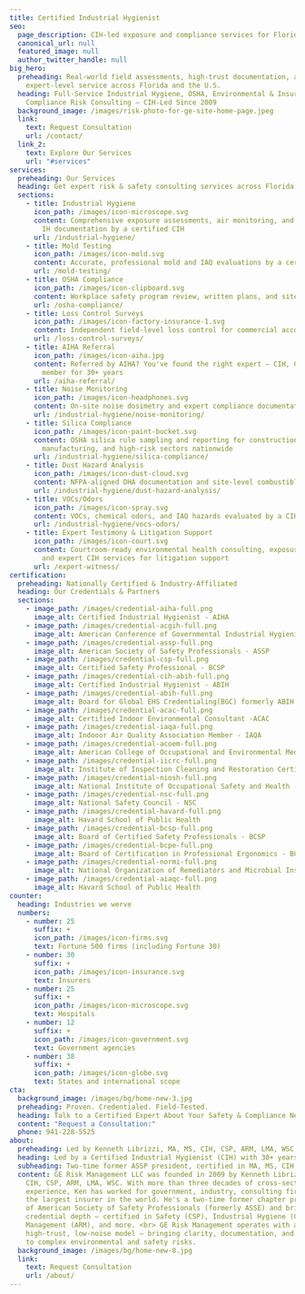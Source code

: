```yaml
---
title: Certified Industrial Hygienist
seo:
  page_description: CIH-led exposure and compliance services for Florida & beyond
  canonical_url: null
  featured_image: null
  author_twitter_handle: null
big_hero:
  preheading: Real-world field assessments, high-trust documentation, and
    expert-level service across Florida and the U.S.
  heading: Full-Service Industrial Hygiene, OSHA, Environmental & Insurance
    Compliance Risk Consulting — CIH-Led Since 2009
  background_image: /images/risk-photo-for-ge-site-home-page.jpeg
  link:
    text: Request Consultation
    url: /contact/
  link_2:
    text: Explore Our Services
    url: "#services"
services:
  preheading: Our Services
  heading: Get expert risk & safety consulting services across Florida and beyond.
  sections:
    - title: Industrial Hygiene
      icon_path: /images/icon-microscope.svg
      content: Comprehensive exposure assessments, air monitoring, and site-specific
        IH documentation by a certified CIH
      url: /industrial-hygiene/
    - title: Mold Testing
      icon_path: /images/icon-mold.svg
      content: Accurate, professional mold and IAQ evaluations by a certified CIH
      url: /mold-testing/
    - title: OSHA Compliance
      icon_path: /images/icon-clipboard.svg
      content: Workplace safety program review, written plans, and site audits
      url: /osha-compliance/
    - title: Loss Control Surveys
      icon_path: /images/icon-factory-insurance-1.svg
      content: Independent field-level loss control for commercial accounts
      url: /loss-control-surveys/
    - title: AIHA Referral
      icon_path: /images/icon-aiha.jpg
      content: Referred by AIHA? You've found the right expert — CIH, CSP, and AIHA
        member for 30+ years
      url: /aiha-referral/
    - title: Noise Monitoring
      icon_path: /images/icon-headphones.svg
      content: On-site noise dosimetry and expert compliance documentation
      url: /industrial-hygiene/noise-monitoring/
    - title: Silica Compliance
      icon_path: /images/icon-paint-bucket.svg
      content: OSHA silica rule sampling and reporting for construction,
        manufacturing, and high-risk sectors nationwide
      url: /industrial-hygiene/silica-compliance/
    - title: Dust Hazard Analysis
      icon_path: /images/icon-dust-cloud.svg
      content: NFPA-aligned DHA documentation and site-level combustible risk
      url: /industrial-hygiene/dust-hazard-analysis/
    - title: VOCs/Odors
      icon_path: /images/icon-spray.svg
      content: VOCs, chemical odors, and IAQ hazards evaluated by a CIH
      url: /industrial-hygiene/vocs-odors/
    - title: Expert Testimony & Litigation Support
      icon_path: /images/icon-court.svg
      content: Courtroom-ready environmental health consulting, exposure testimony,
        and expert CIH services for litigation support
      url: /expert-witness/
certification:
  preheading: Nationally Certified & Industry-Affiliated
  heading: Our Credentials & Partners
  sections:
    - image_path: /images/credential-aiha-full.png
      image_alt: Certified Industrial Hygienist - AIHA
    - image_path: /images/credential-acgih-full.png
      image_alt: American Conference of Governmental Industrial Hygienists - ACGIH
    - image_path: /images/credential-assp-full.png
      image_alt: American Society of Safety Professionals - ASSP
    - image_path: /images/credential-csp-full.png
      image_alt: Certified Safety Professional - BCSP
    - image_path: /images/credential-cih-abih-full.png
      image_alt: Certified Industrial Hygienist - ABIH
    - image_path: /images/credential-abih-full.png
      image_alt: Board for Global EHS Credentialing(BGC) formerly ABIH
    - image_path: /images/credential-acac-full.png
      image_alt: Certified Indoor Environmental Consultant -ACAC
    - image_path: /images/credential-iaqa-full.png
      image_alt: Indooor Air Quality Association Member - IAQA
    - image_path: /images/credential-acoem-full.png
      image_alt: American College of Occupational and Environmental Medicine - ACOEM
    - image_path: /images/credential-iicrc-full.png
      image_alt: Institute of Inspection Cleaning and Restoration Certification - IICRC
    - image_path: /images/credential-niosh-full.png
      image_alt: National Institute of Occupational Safety and Health - NIOSH
    - image_path: /images/credential-nsc-full.png
      image_alt: National Safety Council - NSC
    - image_path: /images/credential-havard-full.png
      image_alt: Havard School of Public Health
    - image_path: /images/credential-bcsp-full.png
      image_alt: Board of Certified Safety Professionals - BCSP
    - image_path: /images/credential-bcpe-full.png
      image_alt: Board of Certification in Professional Ergonomics - BCPE
    - image_path: /images/credential-normi-full.png
      image_alt: National Organization of Remediators and Microbial Inspectors - NORMI
    - image_path: /images/credential-aiaqc-full.png
      image_alt: Havard School of Public Health
counter:
  heading: Industries we werve
  numbers:
    - number: 25
      suffix: +
      icon_path: /images/icon-firms.svg
      text: Fortune 500 firms (including Fortune 30)
    - number: 30
      suffix: +
      icon_path: /images/icon-insurance.svg
      text: Insurers
    - number: 25
      suffix: +
      icon_path: /images/icon-microscope.svg
      text: Hospitals
    - number: 12
      suffix: +
      icon_path: /images/icon-government.svg
      text: Government agencies
    - number: 38
      suffix: +
      icon_path: /images/icon-globe.svg
      text: States and international scope
cta:
  background_image: /images/bg/home-new-3.jpg
  preheading: Proven. Credentialed. Field-Tested.
  heading: Talk to a Certified Expert About Your Safety & Compliance Needs
  content: "Request a Consultation:"
  phone: 941-228-5525
about:
  preheading: Led by Kenneth Librizzi, MA, MS, CIH, CSP, ARM, LMA, WSC
  heading: Led by a Certified Industrial Hygienist (CIH) with 30+ years of experience
  subheading: Two-time former ASSP president, certified in MA, MS, CIH, CSP, ARM, LMA, WSC
  content: GE Risk Management LLC was founded in 2009 by Kenneth Librizzi, MA, MS,
    CIH, CSP, ARM, LMA, WSC. With more than three decades of cross-sector
    experience, Ken has worked for government, industry, consulting firms, and
    the largest insurer in the world. He's a two-time former chapter president
    of American Society of Safety Professionals (formerly ASSE) and brings rare
    credential depth — certified in Safety (CSP), Industrial Hygiene (CIH), Risk
    Management (ARM), and more. <br> GE Risk Management operates with a
    high-trust, low-noise model — bringing clarity, documentation, and authority
    to complex environmental and safety risks.
  background_image: /images/bg/home-new-8.jpg
  link:
    text: Request Consultation
    url: /about/
---
```

